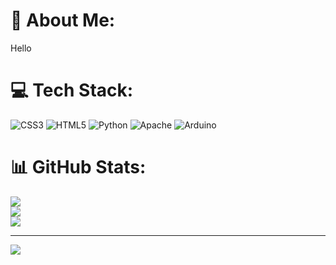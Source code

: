 # 💫 About Me:
Hello


# 💻 Tech Stack:
![CSS3](https://img.shields.io/badge/css3-%231572B6.svg?style=for-the-badge&logo=css3&logoColor=white) ![HTML5](https://img.shields.io/badge/html5-%23E34F26.svg?style=for-the-badge&logo=html5&logoColor=white) ![Python](https://img.shields.io/badge/python-3670A0?style=for-the-badge&logo=python&logoColor=ffdd54) ![Apache](https://img.shields.io/badge/apache-%23D42029.svg?style=for-the-badge&logo=apache&logoColor=white) ![Arduino](https://img.shields.io/badge/-Arduino-00979D?style=for-the-badge&logo=Arduino&logoColor=white)
# 📊 GitHub Stats:
![](https://github-readme-stats.vercel.app/api?username=ValerMa&theme=dark&hide_border=false&include_all_commits=false&count_private=false)<br/>
![](https://github-readme-streak-stats.herokuapp.com/?user=ValerMa&theme=dark&hide_border=false)<br/>
![](https://github-readme-stats.vercel.app/api/top-langs/?username=ValerMa&theme=dark&hide_border=false&include_all_commits=false&count_private=false&layout=compact)

---
[![](https://visitcount.itsvg.in/api?id=ValerMa&icon=0&color=0)](https://visitcount.itsvg.in)

<!-- Proudly created with GPRM ( https://gprm.itsvg.in ) -->
